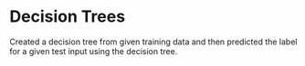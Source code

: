 # Decision Trees
Created a decision tree from given training data and then predicted the label for a given test input using the decision tree.
